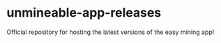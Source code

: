 # unmineable-app-releases
Official repository for hosting the latest versions of the easy mining app!
